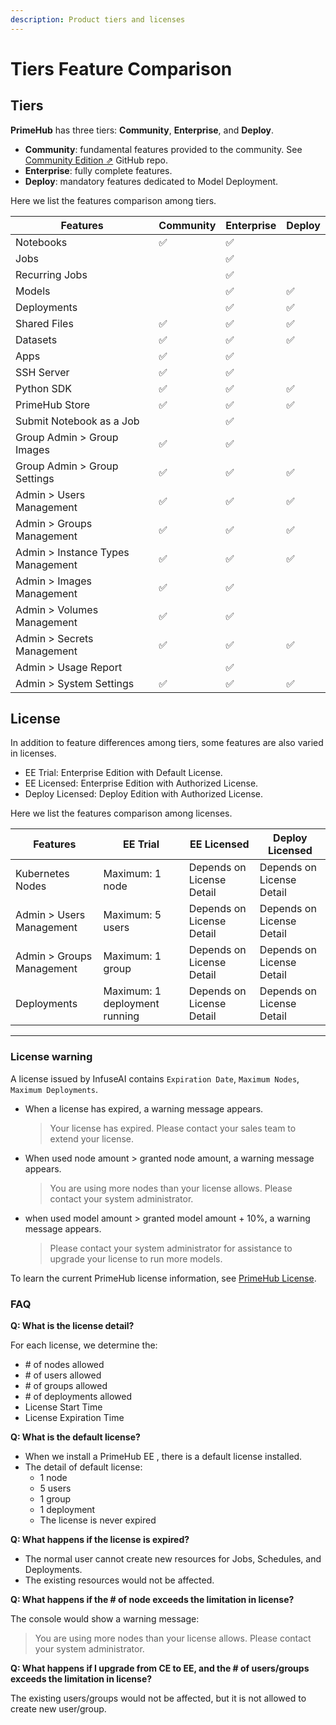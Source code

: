 ```yaml
---
description: Product tiers and licenses
---
```


# Tiers Feature Comparison

## Tiers

**PrimeHub** has three tiers: **Community**, **Enterprise**, and **Deploy**.

* **Community**: fundamental features provided to the community. See [Community Edition ⇗](https://github.com/InfuseAI/primehub) GitHub repo.
* **Enterprise**: fully complete features.
* **Deploy**: mandatory features dedicated to Model Deployment.

Here we list the features comparison among tiers.

| Features                          | Community | Enterprise | Deploy |
| --------------------------------- | --------- | ---------- | ------ |
| Notebooks                         | ✅️        | ✅️         |        |
| Jobs                              |           | ✅️         |        |
| Recurring Jobs                    |           | ✅️         |        |
| Models                            |           | ✅️         | ✅️     |
| Deployments                       |           | ✅️         | ✅️     |
| Shared Files                      | ✅️        | ✅️         | ✅️     |
| Datasets                          | ✅️        | ✅️         | ✅️     |
| Apps                              | ✅️        | ✅️         |        |
| SSH Server                        | ✅️        | ✅️         |        |
| Python SDK                        | ✅️        | ✅️         | ✅️     |
| PrimeHub Store                    | ✅️        | ✅️         | ✅️     |
| Submit Notebook as a Job          |           | ✅️         |        |
| Group Admin > Group Images        | ✅️        | ✅️         |        |
| Group Admin > Group Settings      | ✅️        | ✅️         | ✅️     |
| Admin > Users Management          | ✅️        | ✅️         | ✅️     |
| Admin > Groups Management         | ✅️        | ✅️         | ✅️     |
| Admin > Instance Types Management | ✅️        | ✅️         | ✅️     |
| Admin > Images Management         | ✅️        | ✅️         |        |
| Admin > Volumes Management        | ✅️        | ✅️         |        |
| Admin > Secrets Management        | ✅️        | ✅️         | ✅️     |
| Admin > Usage Report              |           | ✅️         |        |
| Admin > System Settings           | ✅️        | ✅️         | ✅️     |

## License

In addition to feature differences among tiers, some features are also varied in licenses.

* EE Trial: Enterprise Edition with Default License.
* EE Licensed: Enterprise Edition with Authorized License.
* Deploy Licensed: Deploy Edition with Authorized License.

Here we list the features comparison among licenses.

| Features                  | EE Trial                      | EE Licensed               | Deploy Licensed           |
| ------------------------- | ----------------------------- | ------------------------- | ------------------------- |
| Kubernetes Nodes          | Maximum: 1 node               | Depends on License Detail | Depends on License Detail |
| Admin > Users Management  | Maximum: 5 users              | Depends on License Detail | Depends on License Detail |
| Admin > Groups Management | Maximum: 1 group              | Depends on License Detail | Depends on License Detail |
| Deployments               | Maximum: 1 deployment running | Depends on License Detail | Depends on License Detail |

***

### License warning

A license issued by InfuseAI contains `Expiration Date`, `Maximum Nodes`, `Maximum Deployments`.

*   When a license has expired, a warning message appears.

    > Your license has expired. Please contact your sales team to extend your license.
*   When used node amount > granted node amount, a warning message appears.

    > You are using more nodes than your license allows. Please contact your system administrator.
*   when used model amount > granted model amount + 10%, a warning message appears.

    > Please contact your system administrator for assistance to upgrade your license to run more models.

To learn the current PrimeHub license information, see [PrimeHub License](broken-reference).

### FAQ

**Q: What is the license detail?**

For each license, we determine the:

* \# of nodes allowed
* \# of users allowed
* \# of groups allowed
* \# of deployments allowed
* License Start Time
* License Expiration Time

**Q: What is the default license?**

* When we install a PrimeHub EE , there is a default license installed.
* The detail of default license:
  * 1 node
  * 5 users
  * 1 group
  * 1 deployment
  * The license is never expired

**Q: What happens if the license is expired?**

* The normal user cannot create new resources for Jobs, Schedules, and Deployments.
* The existing resources would not be affected.

**Q: What happens if the # of node exceeds the limitation in license?**

The console would show a warning message:

> You are using more nodes than your license allows. Please contact your system administrator.

**Q: What happens if I upgrade from CE to EE, and the # of users/groups exceeds the limitation in license?**

The existing users/groups would not be affected, but it is not allowed to create new user/group.
